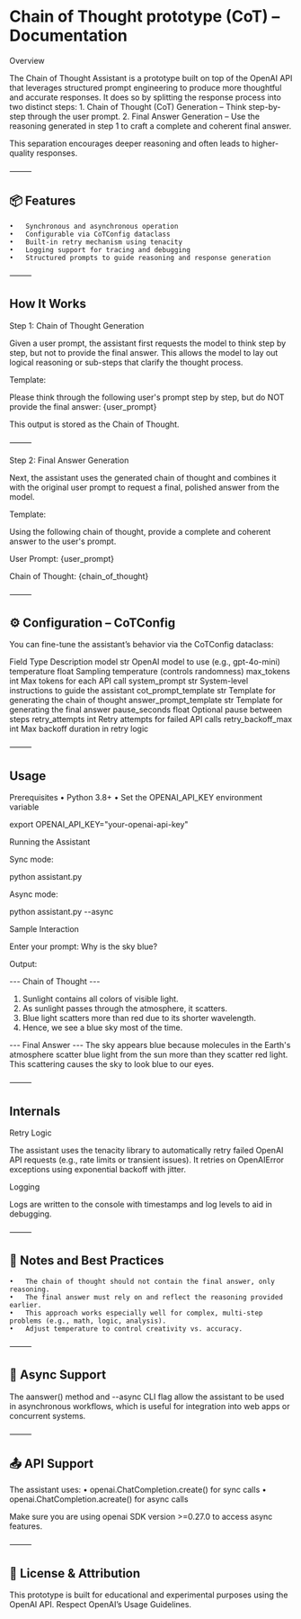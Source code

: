 
# Chain of Thought prototype (CoT) – Documentation

Overview

The Chain of Thought Assistant is a prototype built on top of the OpenAI API that leverages structured prompt engineering to produce more thoughtful and accurate responses. It does so by splitting the response process into two distinct steps:
	1.	Chain of Thought (CoT) Generation – Think step-by-step through the user prompt.
	2.	Final Answer Generation – Use the reasoning generated in step 1 to craft a complete and coherent final answer.

This separation encourages deeper reasoning and often leads to higher-quality responses.

⸻
## 📦 Features
	•	Synchronous and asynchronous operation
	•	Configurable via CoTConfig dataclass
	•	Built-in retry mechanism using tenacity
	•	Logging support for tracing and debugging
	•	Structured prompts to guide reasoning and response generation

⸻

## How It Works

Step 1: Chain of Thought Generation

Given a user prompt, the assistant first requests the model to think step by step, but not to provide the final answer. This allows the model to lay out logical reasoning or sub-steps that clarify the thought process.

Template:

Please think through the following user's prompt step by step, but do NOT provide the final answer:
{user_prompt}

This output is stored as the Chain of Thought.

⸻

Step 2: Final Answer Generation

Next, the assistant uses the generated chain of thought and combines it with the original user prompt to request a final, polished answer from the model.

Template:

Using the following chain of thought, provide a complete and coherent answer to the user's prompt.

User Prompt: {user_prompt}

Chain of Thought:
{chain_of_thought}


⸻

## ⚙️ Configuration – CoTConfig

You can fine-tune the assistant’s behavior via the CoTConfig dataclass:

Field	Type	Description
model	str	OpenAI model to use (e.g., gpt-4o-mini)
temperature	float	Sampling temperature (controls randomness)
max_tokens	int	Max tokens for each API call
system_prompt	str	System-level instructions to guide the assistant
cot_prompt_template	str	Template for generating the chain of thought
answer_prompt_template	str	Template for generating the final answer
pause_seconds	float	Optional pause between steps
retry_attempts	int	Retry attempts for failed API calls
retry_backoff_max	int	Max backoff duration in retry logic


⸻

## Usage

Prerequisites
	•	Python 3.8+
	•	Set the OPENAI_API_KEY environment variable

export OPENAI_API_KEY="your-openai-api-key"

Running the Assistant

Sync mode:

python assistant.py

Async mode:

python assistant.py --async

Sample Interaction

Enter your prompt: Why is the sky blue?

Output:

--- Chain of Thought ---
1. Sunlight contains all colors of visible light.
2. As sunlight passes through the atmosphere, it scatters.
3. Blue light scatters more than red due to its shorter wavelength.
4. Hence, we see a blue sky most of the time.

--- Final Answer ---
The sky appears blue because molecules in the Earth's atmosphere scatter blue light from the sun more than they scatter red light. This scattering causes the sky to look blue to our eyes.


⸻

## Internals

Retry Logic

The assistant uses the tenacity library to automatically retry failed OpenAI API requests (e.g., rate limits or transient issues). It retries on OpenAIError exceptions using exponential backoff with jitter.

Logging

Logs are written to the console with timestamps and log levels to aid in debugging.

⸻

## 📘 Notes and Best Practices
	•	The chain of thought should not contain the final answer, only reasoning.
	•	The final answer must rely on and reflect the reasoning provided earlier.
	•	This approach works especially well for complex, multi-step problems (e.g., math, logic, analysis).
	•	Adjust temperature to control creativity vs. accuracy.

⸻

## 🔄 Async Support

The aanswer() method and --async CLI flag allow the assistant to be used in asynchronous workflows, which is useful for integration into web apps or concurrent systems.

⸻

## 📤 API Support

The assistant uses:
	•	openai.ChatCompletion.create() for sync calls
	•	openai.ChatCompletion.acreate() for async calls

Make sure you are using openai SDK version >=0.27.0 to access async features.

⸻

## 📎 License & Attribution

This prototype is built for educational and experimental purposes using the OpenAI API. Respect OpenAI’s Usage Guidelines.


